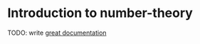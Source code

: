 # Introduction to number-theory

TODO: write [great documentation](http://jacobian.org/writing/great-documentation/what-to-write/)
